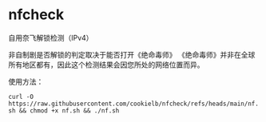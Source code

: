 # nfcheck
自用奈飞解锁检测（IPv4）

非自制剧是否解锁的判定取决于能否打开《绝命毒师》
《绝命毒师》并非在全球所有地区都有，因此这个检测结果会因您所处的网络位置而异。

使用方法：

```curl -O https://raw.githubusercontent.com/cookielb/nfcheck/refs/heads/main/nf.sh && chmod +x nf.sh && ./nf.sh```
